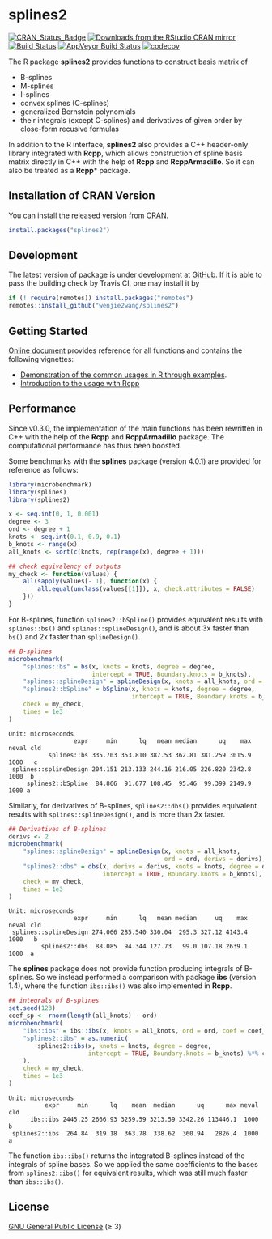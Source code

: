 splines2
================

[![CRAN\_Status\_Badge](https://www.r-pkg.org/badges/version/splines2)](https://CRAN.R-project.org/package=splines2)
[![Downloads from the RStudio CRAN
mirror](https://cranlogs.r-pkg.org/badges/splines2)](https://CRAN.R-project.org/package=splines2)
[![Build
Status](https://travis-ci.org/wenjie2wang/splines2.svg?branch=master)](https://travis-ci.org/wenjie2wang/splines2)
[![AppVeyor Build
Status](https://ci.appveyor.com/api/projects/status/bvoso7nxchg1incb/branch/master?svg=true)](https://ci.appveyor.com/project/wenjie2wang/splines2)
[![codecov](https://codecov.io/gh/wenjie2wang/splines2/branch/master/graph/badge.svg)](https://codecov.io/gh/wenjie2wang/splines2)

The R package **splines2** provides functions to construct basis matrix
of

  - B-splines
  - M-splines
  - I-splines
  - convex splines (C-splines)
  - generalized Bernstein polynomials
  - their integrals (except C-splines) and derivatives of given order by
    close-form recusive formulas

In addition to the R interface, **splines2** also provides a C++
header-only library integrated with **Rcpp**, which allows construction of
spline basis matrix directly in C++ with the help of **Rcpp** and
**RcppArmadillo**. So it can also be treated as a **Rcpp**\* package.

## Installation of CRAN Version

You can install the released version from
[CRAN](https://CRAN.R-project.org/package=splines2).

``` r
install.packages("splines2")
```

## Development

The latest version of package is under development at
[GitHub](https://github.com/wenjie2wang/splines2). If it is able to pass
the building check by Travis CI, one may install it by

``` r
if (! require(remotes)) install.packages("remotes")
remotes::install_github("wenjie2wang/splines2")
```

## Getting Started

[Online document](https://wenjie-stat.me/splines2) provides reference
for all functions and contains the following vignettes:

  - [Demonstration of the common usages in R through
    examples](https://wenjie-stat.me/splines2/articles/splines2-intro).
  - [Introduction to the usage with
    Rcpp](https://wenjie-stat.me/splines2/articles/splines2-wi-rcpp)

## Performance

Since v0.3.0, the implementation of the main functions has been
rewritten in C++ with the help of the **Rcpp** and **RcppArmadillo**
package. The computational performance has thus been boosted.

Some benchmarks with the **splines** package (version 4.0.1) are
provided for reference as follows:

``` r
library(microbenchmark)
library(splines)
library(splines2)

x <- seq.int(0, 1, 0.001)
degree <- 3
ord <- degree + 1
knots <- seq.int(0.1, 0.9, 0.1)
b_knots <- range(x)
all_knots <- sort(c(knots, rep(range(x), degree + 1)))

## check equivalency of outputs
my_check <- function(values) {
    all(sapply(values[- 1], function(x) {
        all.equal(unclass(values[[1]]), x, check.attributes = FALSE)
    }))
}
```

For B-splines, function `splines2::bSpline()` provides equivalent
results with `splines::bs()` and `splines::splineDesign()`, and is about
3x faster than `bs()` and 2x faster than `splineDesign()`.

``` r
## B-splines
microbenchmark(
    "splines::bs" = bs(x, knots = knots, degree = degree,
                       intercept = TRUE, Boundary.knots = b_knots),
    "splines::splineDesign" = splineDesign(x, knots = all_knots, ord = ord),
    "splines2::bSpline" = bSpline(x, knots = knots, degree = degree,
                                  intercept = TRUE, Boundary.knots = b_knots),
    check = my_check,
    times = 1e3
)
```

``` 
Unit: microseconds
                  expr     min      lq   mean median      uq    max neval cld
           splines::bs 335.703 353.810 387.53 362.81 381.259 3015.9  1000   c
 splines::splineDesign 204.151 213.133 244.16 216.05 226.820 2342.8  1000  b 
     splines2::bSpline  84.866  91.677 108.45  95.46  99.399 2149.9  1000 a  
```

Similarly, for derivatives of B-splines, `splines2::dbs()` provides
equivalent results with `splines::splineDesign()`, and is more than 2x
faster.

``` r
## Derivatives of B-splines
derivs <- 2
microbenchmark(
    "splines::splineDesign" = splineDesign(x, knots = all_knots,
                                           ord = ord, derivs = derivs),
    "splines2::dbs" = dbs(x, derivs = derivs, knots = knots, degree = degree,
                          intercept = TRUE, Boundary.knots = b_knots),
    check = my_check,
    times = 1e3
)
```

    Unit: microseconds
                      expr     min      lq   mean median     uq    max neval cld
     splines::splineDesign 274.066 285.540 330.04  295.3 327.12 4143.4  1000   b
             splines2::dbs  88.085  94.344 127.73   99.0 107.18 2639.1  1000  a 

The **splines** package does not provide function producing integrals of
B-splines. So we instead performed a comparison with package **ibs**
(version 1.4), where the function `ibs::ibs()` was also implemented in
**Rcpp**.

``` r
## integrals of B-splines
set.seed(123)
coef_sp <- rnorm(length(all_knots) - ord)
microbenchmark(
    "ibs::ibs" = ibs::ibs(x, knots = all_knots, ord = ord, coef = coef_sp),
    "splines2::ibs" = as.numeric(
        splines2::ibs(x, knots = knots, degree = degree,
                      intercept = TRUE, Boundary.knots = b_knots) %*% coef_sp
    ),
    check = my_check,
    times = 1e3
)
```

    Unit: microseconds
              expr     min      lq    mean  median      uq      max neval cld
          ibs::ibs 2445.25 2666.93 3259.59 3213.59 3342.26 113446.1  1000   b
     splines2::ibs  264.84  319.18  363.78  338.62  360.94   2826.4  1000  a 

The function `ibs::ibs()` returns the integrated B-splines instead of
the integrals of spline bases. So we applied the same coefficients to
the bases from `splines2::ibs()` for equivalent results, which was still
much faster than `ibs::ibs()`.

## License

[GNU General Public License](https://www.gnu.org/licenses/) (≥ 3)
